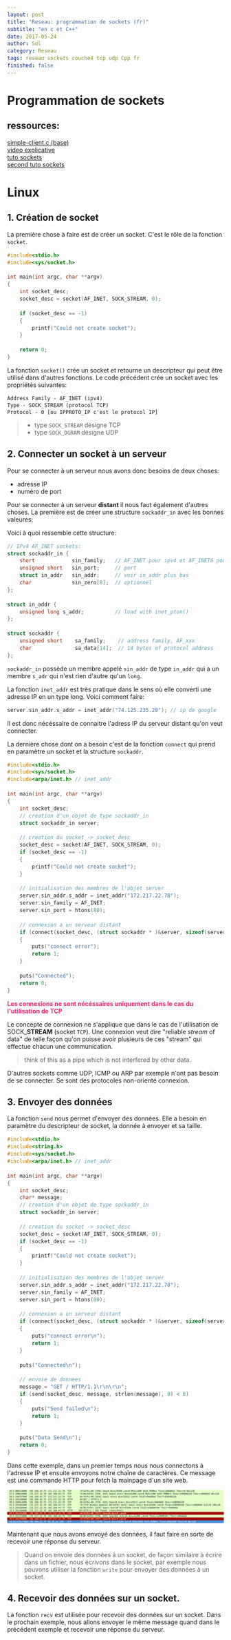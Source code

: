 ```yaml
---
layout: post
title: "Reseau: programmation de sockets (fr)"
subtitle: "en c et C++"
date: 2017-05-24
author: Sol
category: Reseau
tags: reseau sockets couche4 tcp udp Cpp fr
finished: false
---
```


# Programmation de sockets

## ressources:
[simple-client.c (base)](http://cvs.alphanet.ch/cgi-bin/cvsweb/~checkout~/schaefer/public/cours/HE-ARC/DECOUVERTE-OS-et-RESEAUX/script/code/client-TCP/donnee/RELEASES/simple-client.tar.gz?rev=HEAD;content-type=application%2Fx-gzip)  
[video explicative](http://fs.teleinf.labinfo.eiaj.ch/samba/scratch/RVO/compilation-c-socket.mp4)  
[tuto sockets](http://broux.developpez.com/articles/c/sockets/)   
[second tuto sockets](http://www.binarytides.com/socket-programming-c-linux-tutorial/)

# Linux

## 1. Création de socket

La première chose à faire est de créer un socket. C'est le rôle de la fonction `socket`.

```c
#include<stdio.h>
#include<sys/socket.h>

int main(int argc, char **argv) 
{
    int socket_desc;
    socket_desc = socket(AF_INET, SOCK_STREAM, 0);

    if (socket_desc == -1) 
    {
        printf("Could not create socket");
    }

    return 0;
}
```
La fonction `socket()` crée un socket et retourne un descripteur qui peut être utilisé dans d'autres fonctions. Le code précédent crée un socket avec les propriétés suivantes:

```
Address Family - AF_INET (ipv4)
Type - SOCK_STREAM (protocol TCP)
Protocol - 0 [ou IPPROTO_IP c'est le protocol IP]
```

> * type `SOCK_STREAM` désigne TCP  
> * type `SOCK_DGRAM` désigne UDP

## 2. Connecter un socket à un serveur

Pour se connecter à un serveur nous avons donc besoins de deux choses:

* adresse IP
* numéro de port

Pour se connecter à un serveur **distant** il nous faut également d'autres choses.
La première est de créer une structure `sockaddr_in` avec les bonnes valeures:

Voici à quoi ressemble cette structure:
```c
// IPv4 AF_INET sockets:
struct sockaddr_in {
    short            sin_family;   // AF_INET pour ipv4 et AF_INET6 pour ipv6
    unsigned short   sin_port;     // port
    struct in_addr   sin_addr;     // voir in_addr plus bas
    char             sin_zero[8];  // optionnel
};
 
struct in_addr {
    unsigned long s_addr;          // load with inet_pton()
};
 
struct sockaddr {
    unsigned short    sa_family;    // address family, AF_xxx
    char              sa_data[14];  // 14 bytes of protocol address
};
```
`sockaddr_in` possède un membre appelé `sin_addr` de type `in_addr` qui a un membre `s_adr` qui n'est rien d'autre qu'un `long`.

La fonction `inet_addr` est très pratique dans le sens où elle converti une adresse IP en un type long. Voici comment faire:

```c
server.sin_addr.s_addr = inet_addr("74.125.235.20"); // ip de google
```

Il est donc nécéssaire de connaitre l'adress IP du serveur distant qu'on veut connecter. 

La dernière chose dont on a besoin c'est de la fonction `connect` qui prend en paramètre un socket et la structure `sockaddr`.


```c
#include<stdio.h>
#include<sys/socket.h>
#include<arpa/inet.h> // inet_addr

int main(int argc, char **argv) 
{
    int socket_desc;
    // creation d'un objet de type sockaddr_in
    struct sockaddr_in server;

    // creation du socket -> socket_desc
    socket_desc = socket(AF_INET, SOCK_STREAM, 0);
    if (socket_desc == -1) 
    {
        printf("Could not create socket");
    }

    // initialisation des membres de l'objet server
    server.sin_addr.s_addr = inet_addr("172.217.22.78");
    server.sin_family = AF_INET;
    server.sin_port = htons(80);

    // connexion a un serveur distant
    if (connect(socket_desc, (struct sockaddr * )&server, sizeof(server)) < 0)
    {
        puts("connect error");
        return 1;
    }

    puts("Connected");
    return 0;
}
```

<span style="color:#F92672">**Les connexions ne sont nécéssaires uniquement dans le cas du l'utilisation de TCP**</span>

Le concepte de connexion ne s'applique que dans le cas de l'utilisation de SOCK\_**STREAM** (socket `TCP`). Une connexion veut dire "reliable _stream_ of data" de telle façon qu'on puisse avoir plusieurs de ces "stream" qui effectue chacun une communication. 

> think of this as a pipe which is not interfered by other data.

D'autres sockets comme UDP, ICMP ou ARP par exemple n'ont pas besoin de se connecter. Se sont des protocoles non-orienté connexion.

## 3. Envoyer des données

La fonction `send` nous permet d'envoyer des données. Elle a besoin en paramètre du descripteur de socket, la donnée à envoyer et sa taille.

```c
#include<stdio.h>
#include<string.h>
#include<sys/socket.h>
#include<arpa/inet.h> // inet_addr

int main(int argc, char **argv) 
{
    int socket_desc;
    char* message;
    // creation d'un objet de type sockaddr_in
    struct sockaddr_in server;

    // creation du socket -> socket_desc
    socket_desc = socket(AF_INET, SOCK_STREAM, 0);
    if (socket_desc == -1) 
    {
        printf("Could not create socket");
    }

    // initialisation des membres de l'objet server
    server.sin_addr.s_addr = inet_addr("172.217.22.78");
    server.sin_family = AF_INET;
    server.sin_port = htons(80);

    // connexion a un serveur distant
    if (connect(socket_desc, (struct sockaddr * )&server, sizeof(server)) < 0)
    {
        puts("connect error\n");
        return 1;
    }

    puts("Connected\n");

    // envoie de donnees 
    message = "GET / HTTP/1.1\r\n\r\n";
    if (send(socket_desc, message, strlen(message), 0) < 0)
    {
        puts("Send failed\n");
        return 1;
    }

    puts("Data Send\n");
    return 0;
}
```
 Dans cette exemple, dans un premier temps nous nous connectons à l'adresse IP et ensuite envoyons notre chaîne de caractères. Ce message est une commande HTTP pour fetch la mainpage d'un site web.

 [<a href="/00illustrations/sockets/wireshark1.png"><img src="/00illustrations/sockets/wireshark1.png"></a>]()


 Maintenant que nous avons envoyé des données, il faut faire en sorte de recevoir une réponse du serveur.

 > Quand on envoie des données à un socket, de façon similaire à écrire dans un fichier, nous écrivons dans le socket, par exemple nous pouvons utiliser la fonction `write` pour envoyer des données à un socket.

## 4. Recevoir des données sur un socket.

La fonction `recv` est utilisée pour recevoir des données sur un socket. Dans le prochain exemple, nous allons envoyer le même message quand dans le précédent exemple et recevoir une réponse du serveur.


















<!--
## 1. Introduction

Un socket est une prise qui permet à une application d'envoyer et de recevoir des données.

Une connexion TCP est identifiée par 4 valeurs (adresse IP source et destination, ports source et destination). Un socket est identifié par une valeur spécifique au système d'exploitation.

## 2. Nouvelles notions et rappels
### int main
int main(int _argc_, char _argv)_

```sh
sol@debian:~/test$ ./programme arg1 arg2
```

`argv[idx]` nous sert à récuperer les arguments dans le code.
* argc: nombre d'arguments + 1 (nom programme)
* argv[0]: nom du programme
* argv[1]: argument 1
* argv[2]: argument 2

### fprintf
Permet de choisir le flux de sortie.

### perror
perror("message")  
renvoie `message + : dernière erreur`

```c
#include <stdio.h>
#include <stdlib.h>

void test(char* a, char* b)
{
    printf("arg1: %s\narg2: %s\n", a,b);
}

int main(int argc, char **argv)
{
    perror("etat");
    fprintf(stderr,"test: %d\nnom de la fonction: %s\n",argc, argv[0]);
    test(argv[1], argv[2]);
    return 0;
}
```

```sh
sol@debian:~/LABOS/labo5/04CliendTCP/test$ ./test poule cochon
etat: Succes
n: 3
nom de la fonction: ./test
arg1: poule
arg2: cochon
```

## socket
```c
int socket (int domaine, int mode, int protocole) 
```
Elle permet de créer une socket de type quelconque : 
* Le paramètre domaine précise la famille de protocoles è utiliser pour les communications. Il y a deux familles principales : 
    * `PF UNIX` pour les communications locales n’utilisant pas le réseau; Communication entre processus sur une même machine 
    * `AF INET` pour les communications réseaux utilisant le protocole IPv4. 
    * `AF INET6` pour les communications réseaux utilisant le protocole IPv6. Nous n’étudierons par la suite que la famille AF INET. 

* Le paramètre mode précise le type de la socket è créer : 
    * `SOCK STREAM` pour une communication bidirectionnelle sûre. Dans ce cas, la socket utilisera le protocole TCP pour communiquer. 
    * `SOCK DGRAM` pour une communication sous forme de datagrammes. Dans ce cas, la socket utilise le protocole UDP pour communiquer. 
    * `SOCK RAW` pour pouvoir créer soi-même ses propres paquets IP ou les recevoir sans traitement de la part de la couche Transport. 
* Le paramètre protocole précise le protocole 
utilisé (dépend bien sûr du champ mode) : 
    * `IPPROTO UDP` 
    * `IPPROTO TCP` 
    * `IPPROTO ICMP` 
    * `IPPROTO RAW` La valeur renvoyée par la fonction socket() est -1 en cas d’erreur, sinon c’est un descripteur de ﬁchier qu’on peut par la suite utiliser avec les autres fonctions de la librairie des Sockets

## structure sockaddr
Dans le cas des communications IP, le pointeur vers la structure de type `sockaddr` est en fait un pointeur vers une structure de **type** sockaddr\_in pour IPV4 ou sockaddr\_in6 pour IPV6. Ces structures sont déﬁnies dans le ﬁchier d’en-tˆete **<netinet/in.h>** (d’où la **conversion de pointeur**).

```c
struct sockaddr_in 
{ 
    short sin_family;
    u_short sin_port;
    struct in_addr sin_addr;
    char sin_zero[8];
    };
struct sockaddr_in6 
{ 
    sa_family_t sin6_family; // AF_INET6
    in_port_t sin6_port;     // port number
    uint32_t sin6_flowinfo;  // IPv6 flow information

struct in6_addr sin6_addr; // IPv6 address  
{
    uint32_t sin6_scope_id; // Scope ID (new in 2.4) 
};

struct in6_addr { 
    unsigned char s6_addr[16]; // IPv6 address 
};
```

La structure sockaddr_in contient trois champ utiles : 
* `short sin_family` est la famille de protocoles utilisée, AF_INET pour IPv4; 
* `unsigned short sin_port` est le port à aﬀecter à la structure; (0 pour une allocation dynamique cˆoté client) 
* `unsigned long sin addr.s_addr` est l’adresse IP à aﬀecter à la structure. 
La fonction **getaddrinfo()** permet de remplir ces structures de façon simple que ce soit avec des adresses IPV4 ou IPV6.

> Le type struct sockaddr n’est plus réellementutilisé: en fonction de la famille de socket utilisée(IPv4, IPv6, UNIX domainsocket,...), des structures spéciﬁques sont utilisées en interne. Par exemple la structure `struct sockaddr_in`.
>
>Aujourd’hui, il ne faudrait plus yaccéder directement. C’est justement le but des fonctions **getaddrinfo(3)** et **getnameinfo(3)**


<span style="color:#F92672"> **Pourquoi (3) ?** </span>

## getaddrinfo
```c
int getaddrinfo(const char *node, 
                const char *service, 
                const struct addrinfo *hints, 
                struct addrinfo **res);
```

**getaddrinfo**(*hostname, *port,... **a completer**)
permet de trouver l’adresse ou les adresses IP (IPV4  et  IPV6)  associées  à  un  nom  soit  **DNS**,  soit  donné dans le fichier */etc/hosts** de  la **machine**.

Elle retourne une liste de structure `addrinfo` dans lesquelles on retrouve un pointeur sur la sructure `sockaddr` qui peut ensuite être utilisée pour les appels aux fonctions **bind**, **connect**

La structure **sockaddr** contient après l’appel une des adresses IP de node et le numéro de port donné par service (**numéro de port ou nom associé dans /etc/services**). La structure pointée par hints peut être remplie avant l’appel pour ﬁxer la valeur de certains champs (par exemple le type de la socket dans `hints->ai socktype`).

```c
struct addrinfo { 
    int ai_flags;
    int ai_family;
    int ai_socktype;
    int ai_protocol;
    size_t ai_addrlen;
    struct sockaddr *ai_addr;
    char *ai_canonname;
    struct addrinfo *ai_next;
    };
```

Les structures pointées par *res(ipv4 ou ipv6) sont allouées par la fonction. On peut les désalouer à l’aide de:

```c
void freeaddrinfo(struct addrinfo *res); 
```



 **completer:** gai...

```c
const char *gai strerror(int errcode);
```

#### exemple d'utilisation:

```c
void *addr;
int status;
char ipstr[INET6_ADDRSTRLEN], ipver;

memset(&hints, 0, sizeof hints);
hints.ai_family = AF_UNSPEC // ipv4 ou ipv6
hints.ai_socktype = SOCK_STREAM // socket TCP

status = getaddrinfo("5000", "domaine.com", &hints, &res);

while(res !- NULL)
{
    // identification de l'adresse courante
    if (res->ai_family == AF_iNET) // ipv4
    {                                       // cast
        struct sockaddr_in *ipv4 = (struct sockaddr_in * )res->ai_addr;
        addr =&(ipv4->sin_addr);
        ipver = '4';
    }
    else // ipv6
    {
        struct sockaddr_in6 *ipv6 = (struct sockaddr_in6 * )res->ai_addr;
        addr = &(ipv6->sin6_addr);
        ipver = '6';
    }

    // conversion de l'adresse IP en str
    inet_ntop(res->ai_family, addr, ipstr, sizeof ipstr)
    printf("IPv%c: %s\n", ipver, ipstr);

    // Adresse suivante
    res = res->ai_next;
}

// liberation de la memoire occupee par les enregistrements
freeaddrinfo(res);
```
 -->
